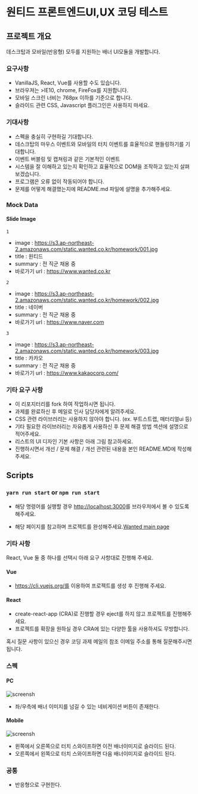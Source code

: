 # 원티드 프론트엔드UI,UX 코딩 테스트
## 프로젝트 개요
데스크탑과 모바일(반응형) 모두를 지원하는 배너 UI모듈을 개발합니다.

### 요구사항
  * VanillaJS, React, Vue를 사용할 수도 있습니다.
  * 브라우져는 >IE10, chrome, FireFox를 지원합니다.
  * 모바일 스크린 너비는 768px 이하를 기준으로 합니다.
  * 슬라이드 관련 CSS, Javascript 플러그인은 사용하지 마세요.

### 기대사항
  * 스펙을 충실히 구현하길 기대합니다.
  * 데스크탑의 마우스 이벤트와 모바일의 터치 이벤트를 효율적으로 핸들링하기를 기대합니다.
  * 이벤트 버블링 및 캡쳐링과 같은 기본적인 이벤트
  * 시스템을 잘 이해하고 있는지 확인하고 효율적으로 DOM을 조작하고 있는지 살펴보겠습니다.
  * 프로그램은 오류 없이 작동되어야 합니다.
  * 문제를 어떻게 해결했는지에 README.md 파일에 설명을 추가해주세요.

### Mock Data
#### Slide Image
`1`
- image : https://s3.ap-northeast-2.amazonaws.com/static.wanted.co.kr/homework/001.jpg
- title : 원티드
- summary : 전 직군 채용 중
- 바로가기 url : https://www.wanted.co.kr


`2`
- image : https://s3.ap-northeast-2.amazonaws.com/static.wanted.co.kr/homework/002.jpg
- title : 네이버
- summary : 전 직군 채용 중
- 바로가기 url : https://www.naver.com


`3`
- image : https://s3.ap-northeast-2.amazonaws.com/static.wanted.co.kr/homework/003.jpg
- title : 카카오
- summary : 전 직군 채용 중
- 바로가기 url : https://www.kakaocorp.com/

### 기타 요구 사항
  * 이 리포지터리를 fork 하여 작업하시면 됩니다.
  * 과제를 완료하신 후 메일로 인사 담당자에게 알려주세요.
  * CSS 관련 라이브러리는 사용하지 않아야 합니다. (ex. 부트스트랩, 매터리얼ui 등)
  * 기타 필요한 라이브러리는 자유롭게 사용하신 후 문제 해결 방법 섹션에 설명으로 적어주세요.
  * 리스트의 UI 디자인 기본 사항은 아래 그림 참고하세요.
  * 진행하시면서 개선 / 문제 해결 / 개선 관련된 내용을 본인 README.MD에 작성해 주세요.

## Scripts
### `yarn run start` or `npm run start`
  * 해당 명령어를 실행할 경우 [http://localhost:3000](http://localhost:3000)를 브라우저에서 볼 수 있도록 해주세요.

  * 해당 페이지를 참고하며 프로젝트를 완성해주세요.[Wanted main page](https://www.wanted.co.kr)

### 기타 사항
React, Vue 둘 중 하나를 선택시 아래 요구 사항대로 진행해 주세요.

#### Vue
  * https://cli.vuejs.org/를 이용하여 프로젝트를 생성 후 진행해 주세요.

#### React
  * create-react-app (CRA)로 진행할 경우 eject를 하지 않고 프로젝트를 진행해주세요.
  * 프로젝트를 확장을 원하실 경우 CRA에 있는 다양한 툴을 사용하셔도 무방합니다.

혹시 질문 사항이 있으신 경우 코딩 과제 메일의 참조 이메일 주소를 통해 질문해주시면 됩니다.

### 스펙
#### PC
![screensh](https://s3.ap-northeast-2.amazonaws.com/static.wanted.co.kr/homework/pc.png)

  * 좌/우측에 배너 이미지를 넘길 수 있는 네비게이션 버튼이 존재한다.

#### Mobile
![screensh](https://s3.ap-northeast-2.amazonaws.com/static.wanted.co.kr/homework/mobile.png)

  * 왼쪽에서 오른쪽으로 터치 스와이프하면 이전 배너이미지로 슬라이드 된다.
  * 오른쪽에서 왼쪽으로 터치 스와이프하면 다음 배너이미지로 슬라이드 된다.

### 공통
  * 반응형으로 구현한다.

